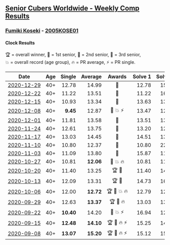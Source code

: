 <style>table {white-space: nowrap;}</style>

## [Senior Cubers Worldwide - Weekly Comp Results](/scw-comp/results/)
### [Fumiki Koseki](README.md) - [2005KOSE01](https://www.worldcubeassociation.org/persons/2005KOSE01?event=clock)
#### Clock Results

<span style="white-space: nowrap;">🏆 = overall winner</span>, <span style="white-space: nowrap;">🥇 = 1st senior</span>, <span style="white-space: nowrap;">🥈 = 2nd senior</span>, <span style="white-space: nowrap;">🥉 = 3rd senior</span>, <span style="white-space: nowrap;">💥 = overall record (age group)</span>, <span style="white-space: nowrap;">🔥 = PR average</span>, <span style="white-space: nowrap;">⚡ = PR single</span>.

| Date | Age | Single | Average | Awards | Solve 1 | Solve 2 | Solve 3 | Solve 4 | Solve 5 | Video |
| :--: | :--: | --: | --: | :--: | --: | --: | --: | --: | --: | :-- |
| [2020-12-29](../../results/2020-12-29/clock.md) | 40+ | 12.78 | 14.99 | 🥇 | 12.78 | 15.73 | 14.57 | 17.27 | 14.66 | [Desktop](https://www.facebook.com/events/386974942389757/permalink/390353418718576) / [Mobile](https://m.facebook.com/events/386974942389757?view=permalink&id=390353418718576) |
| [2020-12-22](../../results/2020-12-22/clock.md) | 40+ | 11.22 | 13.51 | 🥇 | 11.22 | 16.06 | 11.25 | 13.23 | DNF | [Desktop](https://www.facebook.com/events/415132489930417/permalink/419471726163160) / [Mobile](https://m.facebook.com/events/415132489930417?view=permalink&id=419471726163160) |
| [2020-12-15](../../results/2020-12-15/clock.md) | 40+ | 10.93 | 13.34 | 🥇 | 13.63 | 13.08 | 18.50 | 13.32 | 10.93 | [Desktop](https://www.facebook.com/events/440319056977468/permalink/444038896605484) / [Mobile](https://m.facebook.com/events/440319056977468?view=permalink&id=444038896605484) |
| [2020-12-08](../../results/2020-12-08/clock.md) | 40+ | **9.45** | 12.87 | 🥇 💥 ⚡ | 13.47 | 12.66 | 12.47 | DNF | **9.45** | [Desktop](https://www.facebook.com/events/728219131442079/permalink/732475134349812) / [Mobile](https://m.facebook.com/events/728219131442079?view=permalink&id=732475134349812) |
| [2020-12-01](../../results/2020-12-01/clock.md) | 40+ | 11.81 | 13.58 | 🥇 | 13.51 | 13.88 | DNF | 13.35 | 11.81 | [Desktop](https://www.facebook.com/events/714027339539738/permalink/718662499076222) / [Mobile](https://m.facebook.com/events/714027339539738?view=permalink&id=718662499076222) |
| [2020-11-24](../../results/2020-11-24/clock.md) | 40+ | 12.61 | 13.75 | 🥇 | 13.20 | 12.64 | 27.06 | 15.40 | 12.61 | [Desktop](https://www.facebook.com/events/422848532078775/permalink/427156874981274) / [Mobile](https://m.facebook.com/events/422848532078775?view=permalink&id=427156874981274) |
| [2020-11-17](../../results/2020-11-17/clock.md) | 40+ | 13.03 | 14.45 | 🥇 | 14.51 | 13.03 | 13.09 | 31.18 | 15.76 | [Desktop](https://www.facebook.com/events/2044447579025647/permalink/2049949975142074) / [Mobile](https://m.facebook.com/events/2044447579025647?view=permalink&id=2049949975142074) |
| [2020-11-10](../../results/2020-11-10/clock.md) | 40+ | 10.80 | 12.37 | 🥇 | 10.80 | 22.80 | 12.49 | 13.47 | 11.15 | [Desktop](https://www.facebook.com/events/758374458225984/permalink/762803044449792) / [Mobile](https://m.facebook.com/events/758374458225984?view=permalink&id=762803044449792) |
| [2020-11-03](../../results/2020-11-03/clock.md) | 40+ | 11.09 | 13.80 | 🥇 | 15.87 | 11.09 | 12.75 | 12.79 | 19.92 | [Desktop](https://www.facebook.com/events/406412140373592/permalink/411441013204038) / [Mobile](https://m.facebook.com/events/406412140373592?view=permalink&id=411441013204038) |
| [2020-10-27](../../results/2020-10-27/clock.md) | 40+ | 10.81 | **12.06** | 🥇 💥 🔥 | 10.81 | 11.15 | 15.45 | 12.55 | 12.48 | [Desktop](https://www.facebook.com/events/3728096903891317/permalink/3740227296011611) / [Mobile](https://m.facebook.com/events/3728096903891317?view=permalink&id=3740227296011611) |
| [2020-10-20](../../results/2020-10-20/clock.md) | 40+ | 11.40 | 13.25 | 🏆 🥇 | 11.40 | 14.54 | 12.94 | 19.41 | 12.28 | [Desktop](https://www.facebook.com/events/3475733505840328/permalink/3494850880595257) / [Mobile](https://m.facebook.com/events/3475733505840328?view=permalink&id=3494850880595257) |
| [2020-10-13](../../results/2020-10-13/clock.md) | 40+ | 12.09 | 13.31 | 🏆 🥇 | 14.73 | 16.27 | 12.18 | 12.09 | 13.03 | [Desktop](https://www.facebook.com/events/718285385437639/permalink/723753741557470) / [Mobile](https://m.facebook.com/events/718285385437639?view=permalink&id=723753741557470) |
| [2020-10-06](../../results/2020-10-06/clock.md) | 40+ | 12.00 | **12.72** | 🏆 🥇 💥 🔥 | 12.79 | 12.01 | 13.36 | 12.00 | 16.03 | [Desktop](https://www.facebook.com/events/365989921479949/permalink/371503000928641) / [Mobile](https://m.facebook.com/events/365989921479949?view=permalink&id=371503000928641) |
| [2020-09-29](../../results/2020-09-29/clock.md) | 40+ | 12.63 | **13.37** | 🏆 🥇 🔥 | 13.03 | 13.13 | DNF | 12.63 | 13.94 | [Desktop](https://www.facebook.com/events/318437286122261/permalink/323632415602748) / [Mobile](https://m.facebook.com/events/318437286122261?view=permalink&id=323632415602748) |
| [2020-09-22](../../results/2020-09-22/clock.md) | 40+ | **10.40** | 14.20 | 🥇 💥 ⚡ | 16.94 | 12.82 | 15.65 | 14.14 | **10.40** | [Desktop](https://www.facebook.com/events/361626694990606/permalink/362915021528440) / [Mobile](https://m.facebook.com/events/361626694990606?view=permalink&id=362915021528440) |
| [2020-09-15](../../results/2020-09-15/clock.md) | 40+ | **12.48** | **14.10** | 🏆 🥇 🔥 ⚡ | 15.25 | 14.11 | 15.24 | 12.95 | **12.48** | [Desktop](https://www.facebook.com/events/681386202727964/permalink/684677592398825) / [Mobile](https://m.facebook.com/events/681386202727964?view=permalink&id=684677592398825) |
| [2020-09-08](../../results/2020-09-08/clock.md) | 40+ | **13.07** | **15.20** | 🏆 🥇 🔥 ⚡ | 15.12 | 15.59 | **13.07** | 16.66 | 14.89 | [Desktop](https://www.facebook.com/events/1438001453064843/permalink/1443799822485006) / [Mobile](https://m.facebook.com/events/1438001453064843?view=permalink&id=1443799822485006) |


<!-- Global site tag (gtag.js) - Google Analytics -->
<script async src="https://www.googletagmanager.com/gtag/js?id=UA-86348435-3"></script>
<script>window.dataLayer = window.dataLayer || []; function gtag() {dataLayer.push(arguments);} gtag('js', new Date()); gtag('config', 'UA-86348435-3');</script>
